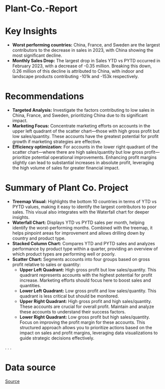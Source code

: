 # Plant-Co.-Report

# Key Insights
- <b>Worst performing countries:</b> China, France, and Sweden are the largest contributors to the decrease in sales in 2023, with China showing the most significant decline.
- <b>Monthly Sales Drop:</b> The largest drop in Sales YTD vs PYTD occurred in February 2023, with a decrease of -0.35 million. Breaking this down, 0.26 million of this decline is attributed to China, with indoor and landscape products contributing -101k and -153k respectively.

# Recommendations
- <b>Targeted Analysis:</b> Investigate the factors contributing to low sales in China, France, and Sweden, prioritizing China due to its significant impact.
- <b>Marketing Focus:</b> Concentrate marketing efforts on accounts in the upper left quadrant of the scatter chart—those with high gross profit but low sales/quantity. These accounts have the greatest potential for profit growth if marketing strategies are effective.
- <b> Efficiency optimization:</b> For accounts in the lower right quadrant of the scatter chart—where there are high sales/quantity but low gross profit—prioritize potential operational improvements. Enhancing profit margins slightly can lead to substantial increases in absolute profit, leveraging the high volume of sales for greater financial impact.

# Summary of Plant Co. Project
- <b>Treemap Visual:</b> Highlights the bottom 10 countries in terms of YTD vs PYTD values, making it easy to identify the largest contributors to poor sales. This visual also integrates with the Waterfall chart for deeper insights.
- <b>Waterfall Chart:</b> Displays YTD vs PYTD sales per month, helping identify the worst-performing months. Combined with the treemap, it helps pinpoint areas for improvement and allows drilling down by country and product type.
- <b>Stacked Column Chart:</b> Compares YTD and PYTD sales and analyzes performance by product type within a quarter, providing an overview of which product types are performing well or poorly.
- <b>Scatter Chart:</b> Segments accounts into four groups based on gross profit relative to sales or quantity:
  - <b>Upper Left Quadrant:</b> High gross profit but low sales/quantity. This quadrant represents accounts with the highest potential for profit increase. Marketing efforts should focus here to boost sales and quantities.
  - <b>Lower Left Quadrant:</b> Low gross profit and low sales/quantity. This quadrant is less critical but should be monitored.
  - <b>Upper Right Quadrant:</b> High gross profit and high sales/quantity. These accounts are crucial for overall profit. Maintain and analyze these accounts to understand their success factors.
  - <b>Lower Right Quadrant:</b> Low gross profit but high sales/quantity. Focus on improving the profit margin for these accounts.
This structured approach allows you to prioritize actions based on the impact on sales and profit margins, leveraging data visualizations to guide strategic decisions effectively.


.
.
.
# Data source
[Source](https://github.com/mochen862/power-bi-portfolio-project)

